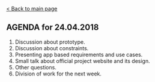 [< Back to main page](/)
## AGENDA for 24.04.2018
1. Discussion about prototype.
2. Discussion about constraints.
3. Presenting app based requirements and use cases.
4. Small talk about official project website and its design.
5. Other questions.
6. Division of work for the next week.
